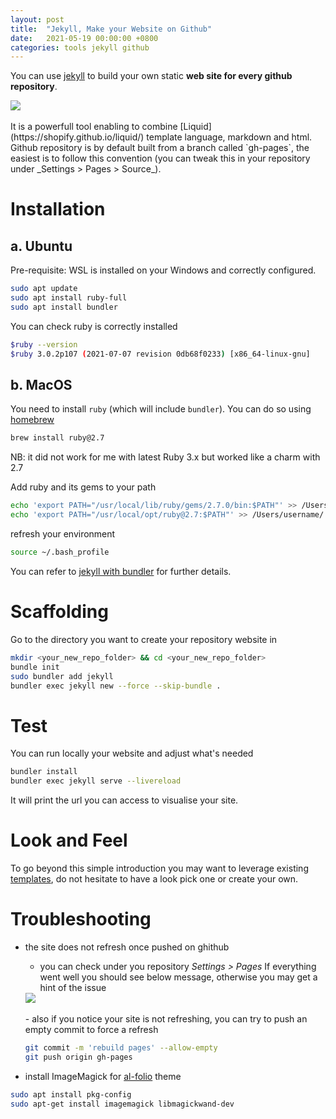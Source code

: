 ```yaml
---
layout: post
title:  "Jekyll, Make your Website on Github"
date:   2021-05-19 00:00:00 +0800
categories: tools jekyll github
---
```

You can use [jekyll][jekyll] to build your own static **web site for every github repository**.
<div class="row mt-3">
    <div class="col-sm mt-3 mt-md-0">
        <img class="img-fluid rounded z-depth-1" src="{{ site.baseurl }}/assets/img/2021-05-19-jekyll-logo.png">
    </div>
</div>
<br/>
It is a powerfull tool enabling to combine [Liquid](https://shopify.github.io/liquid/) template language, markdown and html. 
Github repository is by default built from a branch called `gh-pages`, the easiest is to follow this convention (you can tweak this in your repository under _Settings > Pages > Source_).

# Installation

## a. Ubuntu
Pre-requisite: WSL is installed on your Windows and correctly configured.

```bash
sudo apt update
sudo apt install ruby-full
sudo apt install bundler
```

You can check ruby is correctly installed
```bash
$ruby --version
$ruby 3.0.2p107 (2021-07-07 revision 0db68f0233) [x86_64-linux-gnu]
```

## b. MacOS
You need to install `ruby` (which will include `bundler`). You can do so using [homebrew][homebrew]
```bash
brew install ruby@2.7
```
NB: it did not work for me with latest Ruby 3.x but worked like a charm with 2.7

Add ruby and its gems to your path
```bash
echo 'export PATH="/usr/local/lib/ruby/gems/2.7.0/bin:$PATH"' >> /Users/username/.bash_profile
echo 'export PATH="/usr/local/opt/ruby@2.7:$PATH"' >> /Users/username/.bash_profile
```
refresh your environment
```bash
source ~/.bash_profile
```

You can refer to [jekyll with bundler][jekyll with bundler] for further details.

# Scaffolding

Go to the directory you want to create your repository website in
```bash
mkdir <your_new_repo_folder> && cd <your_new_repo_folder>
bundle init
sudo bundler add jekyll
bundler exec jekyll new --force --skip-bundle .
```

# Test
You can run locally your website and adjust what's needed
```bash
bundler install
bundler exec jekyll serve --livereload
```
It will print the url you can access to visualise your site.

# Look and Feel
To go beyond this simple introduction you may want to leverage existing [templates][jekyll-templates], do not hesitate to have a look pick one or create your own.


# Troubleshooting
- the site does not refresh once pushed on ghithub
    - you can check under you repository *Settings > Pages*
    If everything went well you should see below message, otherwise you may get a hint of the issue
    <div class="row mt-3">
        <div class="col-sm mt-3 mt-md-0">
            <img class="img-fluid rounded z-depth-1" src="{{ site.baseurl }}/assets/img/2021-05-19-jekyll-github.png">
        </div>
    </div>
    <br/>
    - also if you notice your site is not refreshing, you can try to push an empty commit to force a refresh 

    ```bash
    git commit -m 'rebuild pages' --allow-empty
    git push origin gh-pages
    ```

- install ImageMagick for [al-folio](https://github.com/alshedivat/al-folio) theme

```bash
sudo apt install pkg-config
sudo apt-get install imagemagick libmagickwand-dev
```

[jekyll]: <https://jekyllrb.com/>
[homebrew]: <https://brew.sh/>
[jekyll with bundler]:<https://jekyllrb.com/tutorials/using-jekyll-with-bundler/>
[jekyll-templates]: <https://github.com/topics/jekyll-template>
